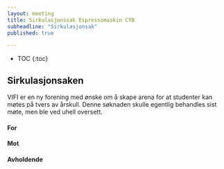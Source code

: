 ```yaml
---
layout: meeting
title: Sirkulasjonssak Espressomaskin CYB
subheadline: "Sirkulasjonsak"
published: true

---
```


* TOC
{:toc}

## Sirkulasjonsaken
VIFI er en ny forening med ønske om å skape arena for at studenter kan møtes
på tvers av årskull. Denne søknaden skulle egentlig behandles sist møte, men
ble ved uhell oversett.

#### For

#### Mot

#### Avholdende

